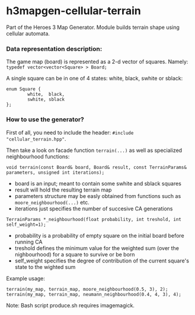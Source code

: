# h3mapgen-cellular-terrain
Part of the Heroes 3 Map Generator. Module builds terrain shape using cellular automata.




### Data representation description:

The game map (board) is represented as a 2-d vector of squares. Namely: ` typedef vector<vector<Square> > Board; `

A single square can be in one of 4 states: white, black, swhite or sblack:
```
enum Square {
        white,	black,
        swhite,	sblack
};
```








### How to use the generator?

First of all, you need to include the header: `#include "cellular_terrain.hpp"`.

Then take a look on facade function `terrain(...)` as well as specialized neighbourhood functions:
```
void terrain(const Board& board, Board& result, const TerrainParams& parameters, unsigned int iterations);
```
- board is an input; meant to contain some swhite and sblack squares
- result will hold the resulting terrain map
- parameters structure may be easly obtained from functions such as `moore_neighbourhood(...)` etc.
- iterations just specifies the number of succesive CA generations




```
TerrainParams *_neighbourhood(float probability, int treshold, int self_weight=1);
```
- probability is a probability of empty square on the initial board before running CA
- treshold defines the minimum value for the weighted sum (over the nighbourhood) for a square to survive or be born
- self_weight specifies the degree of contribution of the current square's state to the wighted sum




Example usage:
```
terrain(my_map, terrain_map, moore_neighbourhood(0.5, 3), 2);
terrain(my_map, terrain_map, neumann_neighbourhood(0.4, 4, 3), 4);
```










Note: Bash script produce.sh requires imagemagick.
